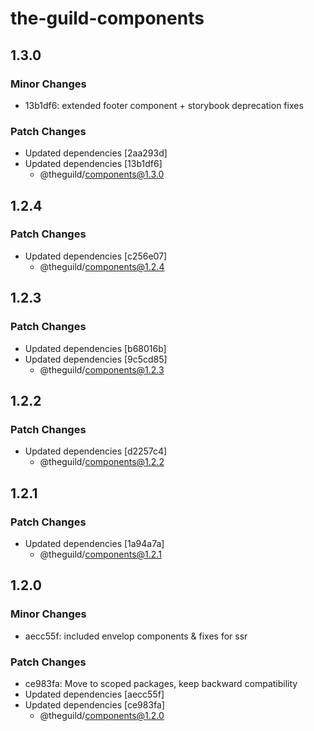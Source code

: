 # the-guild-components

## 1.3.0

### Minor Changes

- 13b1df6: extended footer component + storybook deprecation fixes

### Patch Changes

- Updated dependencies [2aa293d]
- Updated dependencies [13b1df6]
  - @theguild/components@1.3.0

## 1.2.4

### Patch Changes

- Updated dependencies [c256e07]
  - @theguild/components@1.2.4

## 1.2.3

### Patch Changes

- Updated dependencies [b68016b]
- Updated dependencies [9c5cd85]
  - @theguild/components@1.2.3

## 1.2.2

### Patch Changes

- Updated dependencies [d2257c4]
  - @theguild/components@1.2.2

## 1.2.1

### Patch Changes

- Updated dependencies [1a94a7a]
  - @theguild/components@1.2.1

## 1.2.0

### Minor Changes

- aecc55f: included envelop components & fixes for ssr

### Patch Changes

- ce983fa: Move to scoped packages, keep backward compatibility
- Updated dependencies [aecc55f]
- Updated dependencies [ce983fa]
  - @theguild/components@1.2.0
